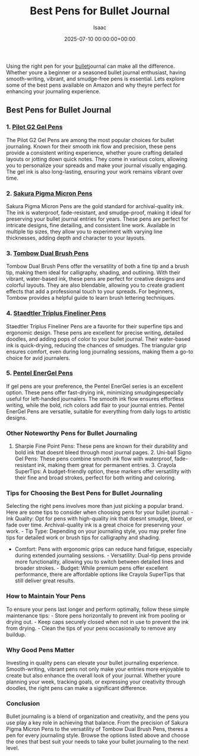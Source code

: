 ﻿---
title: Best Pens for Bullet Journal
description: Using the right pen for your bullet journal can make all the difference. Whether youre a beginner or a seasoned bullet journal enthusiast, having...
slug: /best-pens-for-bullet-journal/
date: 2025-07-10 00:00:00+00:00
lastmod: 2025-07-10 00:00:00+03:00
author: Isaac
categories:
- Guide
tags:
- guide
- pen
- bullet
layout: post
---

Using the right pen for your [bullet](https://pestpolicy.com/best-bullet-journal-notebook/)journal can make all the difference. Whether youre a beginner or a seasoned bullet journal enthusiast, having smooth-writing, vibrant, and smudge-free pens is essential. Lets explore some of the best pens available on Amazon and why theyre perfect for enhancing your journaling experience.

##  Best Pens for Bullet Journal

### 1. [Pilot G2 Gel Pens](https://www.amazon.com/dp/B001GAOTSW?tag=p-policy-20)

The Pilot G2 Gel Pens are among the most popular choices for bullet journaling. Known for their smooth ink flow and precision, these pens provide a consistent writing experience, whether youre crafting detailed layouts or jotting down quick notes. They come in various colors, allowing you to personalize your spreads and make your journal visually engaging. The gel ink is also long-lasting, ensuring your work remains vibrant over time.

### 2. [Sakura Pigma Micron Pens](https://www.amazon.com/dp/B0008G8G8Y?tag=p-policy-20)

Sakura Pigma Micron Pens are the gold standard for archival-quality ink. The ink is waterproof, fade-resistant, and smudge-proof, making it ideal for preserving your bullet journal entries for years. These pens are perfect for intricate designs, fine detailing, and consistent line work. Available in multiple tip sizes, they allow you to experiment with varying line thicknesses, adding depth and character to your layouts.

### 3. [Tombow Dual Brush Pens](https://www.amazon.com/dp/B00JVP7F0I?tag=p-policy-20)

Tombow Dual Brush Pens offer the versatility of both a fine tip and a brush tip, making them ideal for calligraphy, shading, and outlining. With their vibrant, water-based ink, these pens are perfect for creative designs and colorful layouts. They are also blendable, allowing you to create gradient effects that add a professional touch to your spreads. For beginners, Tombow provides a helpful guide to learn brush lettering techniques.

### 4. [Staedtler Triplus Fineliner Pens](https://www.amazon.com/dp/B0007OEDOE?tag=p-policy-20)

Staedtler Triplus Fineliner Pens are a favorite for their superfine tips and ergonomic design. These pens are excellent for precise writing, detailed doodles, and adding pops of color to your bullet journal. Their water-based ink is quick-drying, reducing the chances of smudges. The triangular grip ensures comfort, even during long journaling sessions, making them a go-to choice for avid journalers.

### 5. [Pentel EnerGel Pens](https://www.amazon.com/dp/B005E7B66O?tag=p-policy-20)

If gel pens are your preference, the Pentel EnerGel series is an excellent option. These pens offer fast-drying ink, minimizing smudgingespecially useful for left-handed journalers. The smooth ink flow ensures effortless writing, while the bold, rich colors add flair to your journal entries. Pentel EnerGel Pens are versatile, suitable for everything from daily logs to artistic designs.

###  Other Noteworthy Pens for Bullet Journaling

1. Sharpie Fine Point Pens: These pens are known for their durability and bold ink that doesnt bleed through most journal pages. 2. Uni-ball Signo Gel Pens: These pens combine smooth ink flow with waterproof, fade-resistant ink, making them great for permanent entries. 3. Crayola SuperTips: A budget-friendly option, these markers offer versatility with their fine and broad strokes, perfect for both writing and coloring.

###  Tips for Choosing the Best Pens for Bullet Journaling

Selecting the right pens involves more than just picking a popular brand. Here are some tips to consider when choosing pens for your bullet journal: - Ink Quality: Opt for pens with high-quality ink that doesnt smudge, bleed, or fade over time. Archival-quality ink is a great choice for preserving your work. - Tip Type: Depending on your journaling style, you may prefer fine tips for detailed work or brush tips for calligraphy and shading.

- Comfort: Pens with ergonomic grips can reduce hand fatigue, especially during extended journaling sessions. - Versatility: Dual-tip pens provide more functionality, allowing you to switch between detailed lines and broader strokes. - Budget: While premium pens offer excellent performance, there are affordable options like Crayola SuperTips that still deliver great results.

###  How to Maintain Your Pens

To ensure your pens last longer and perform optimally, follow these simple maintenance tips: - Store pens horizontally to prevent ink from pooling or drying out. - Keep caps securely closed when not in use to prevent the ink from drying. - Clean the tips of your pens occasionally to remove any buildup.

###  Why Good Pens Matter

Investing in quality pens can elevate your bullet journaling experience. Smooth-writing, vibrant pens not only make your entries more enjoyable to create but also enhance the overall look of your journal. Whether youre planning your week, tracking goals, or expressing your creativity through doodles, the right pens can make a significant difference.

###  Conclusion

Bullet journaling is a blend of organization and creativity, and the pens you use play a key role in achieving that balance. From the precision of Sakura Pigma Micron Pens to the versatility of Tombow Dual Brush Pens, theres a pen for every journaling style. Browse the options listed above and choose the ones that best suit your needs to take your bullet journaling to the next level.

